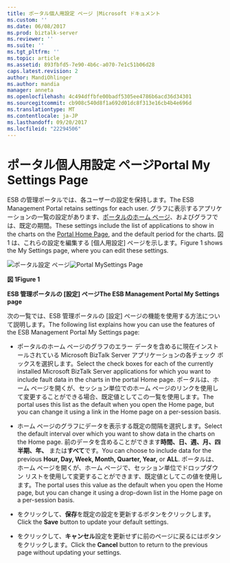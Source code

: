 ```yaml
---
title: ポータル個人用設定 ページ |Microsoft ドキュメント
ms.custom: ''
ms.date: 06/08/2017
ms.prod: biztalk-server
ms.reviewer: ''
ms.suite: ''
ms.tgt_pltfrm: ''
ms.topic: article
ms.assetid: 893fbfd5-7e90-4b6c-a070-7e1c51b06d28
caps.latest.revision: 2
author: MandiOhlinger
ms.author: mandia
manager: anneta
ms.openlocfilehash: 4c494dffbfe00badf5305ee4786b6acd36d34301
ms.sourcegitcommit: cb908c540d8f1a692d01dc8f313e16cb4b4e696d
ms.translationtype: MT
ms.contentlocale: ja-JP
ms.lasthandoff: 09/20/2017
ms.locfileid: "22294506"
---
```

# <a name="portal-my-settings-page"></a><span data-ttu-id="1df15-102">ポータル個人用設定 ページ</span><span class="sxs-lookup"><span data-stu-id="1df15-102">Portal My Settings Page</span></span>
<span data-ttu-id="1df15-103">ESB の管理ポータルでは、各ユーザーの設定を保持します。</span><span class="sxs-lookup"><span data-stu-id="1df15-103">The ESB Management Portal retains settings for each user.</span></span> <span data-ttu-id="1df15-104">グラフに表示するアプリケーションの一覧の設定があります、[ポータルのホーム ページ](../esb-toolkit/portal-home-page.md)、およびグラフでは、既定の期間。</span><span class="sxs-lookup"><span data-stu-id="1df15-104">These settings include the list of applications to show in the charts on the [Portal Home Page](../esb-toolkit/portal-home-page.md), and the default period for the charts.</span></span> <span data-ttu-id="1df15-105">図 1 は、これらの設定を編集する [個人用設定] ページを示します。</span><span class="sxs-lookup"><span data-stu-id="1df15-105">Figure 1 shows the My Settings page, where you can edit these settings.</span></span>  
  
 <span data-ttu-id="1df15-106">![ポータル設定 ページ](../esb-toolkit/media/ch8-portalmysettingspage.jpg "Ch8 PortalMySettingsPage")</span><span class="sxs-lookup"><span data-stu-id="1df15-106">![Portal MySettings Page](../esb-toolkit/media/ch8-portalmysettingspage.jpg "Ch8-PortalMySettingsPage")</span></span>  
  
 <span data-ttu-id="1df15-107">**図 1**</span><span class="sxs-lookup"><span data-stu-id="1df15-107">**Figure 1**</span></span>  
  
 <span data-ttu-id="1df15-108">**ESB 管理ポータルの [設定] ページ**</span><span class="sxs-lookup"><span data-stu-id="1df15-108">**The ESB Management Portal My Settings page**</span></span>  
  
 <span data-ttu-id="1df15-109">次の一覧では、ESB 管理ポータルの [設定] ページの機能を使用する方法について説明します。</span><span class="sxs-lookup"><span data-stu-id="1df15-109">The following list explains how you can use the features of the ESB Management Portal My Settings page:</span></span>  
  
-   <span data-ttu-id="1df15-110">ポータルのホーム ページのグラフのエラー データを含めるに現在インストールされている Microsoft BizTalk Server アプリケーションの各チェック ボックスを選択します。</span><span class="sxs-lookup"><span data-stu-id="1df15-110">Select the check boxes for each of the currently installed Microsoft BizTalk Server applications for which you want to include fault data in the charts in the portal Home page.</span></span> <span data-ttu-id="1df15-111">ポータルは、ホーム ページを開くが、セッション単位でのホーム ページのリンクを使用して変更することができる場合、既定値としてこの一覧を使用します。</span><span class="sxs-lookup"><span data-stu-id="1df15-111">The portal uses this list as the default when you open the Home page, but you can change it using a link in the Home page on a per-session basis.</span></span>  
  
-   <span data-ttu-id="1df15-112">ホーム ページのグラフにデータを表示する既定の間隔を選択します。</span><span class="sxs-lookup"><span data-stu-id="1df15-112">Select the default interval over which you want to show data in the charts on the Home page.</span></span> <span data-ttu-id="1df15-113">前のデータを含めることができます**時間、日、週、月、四半期、年、** または**すべて**です。</span><span class="sxs-lookup"><span data-stu-id="1df15-113">You can choose to include data for the previous **Hour, Day, Week, Month, Quarter, Year,** or **ALL**.</span></span> <span data-ttu-id="1df15-114">ポータルは、ホーム ページを開くが、ホーム ページで、セッション単位でドロップダウン リストを使用して変更することができます、既定値としてこの値を使用します。</span><span class="sxs-lookup"><span data-stu-id="1df15-114">The portal uses this value as the default when you open the Home page, but you can change it using a drop-down list in the Home page on a per-session basis.</span></span>  
  
-   <span data-ttu-id="1df15-115">をクリックして、**保存**を既定の設定を更新するボタンをクリックします。</span><span class="sxs-lookup"><span data-stu-id="1df15-115">Click the **Save** button to update your default settings.</span></span>  
  
-   <span data-ttu-id="1df15-116">をクリックして、**キャンセル**設定を更新せずに前のページに戻るにはボタンをクリックします。</span><span class="sxs-lookup"><span data-stu-id="1df15-116">Click the **Cancel** button to return to the previous page without updating your settings.</span></span>